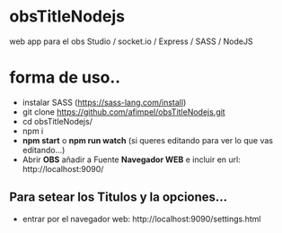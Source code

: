 # obsTitleNodejs
web app para el obs Studio / socket.io / Express / SASS / NodeJS

# forma de uso..
* instalar SASS (https://sass-lang.com/install)
* git clone https://github.com/afimpel/obsTitleNodejs.git
* cd obsTitleNodejs/
* npm i
* **npm start** o **npm run watch** (si queres editando para ver lo que vas editando...)
* Abrir **OBS** añadir a Fuente **Navegador WEB** e incluir en url: http://localhost:9090/

## Para setear los Titulos y la opciones...
* entrar por el navegador web: http://localhost:9090/settings.html

